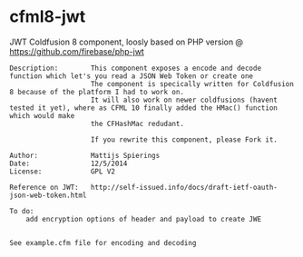cfml8-jwt
=========



 JWT Coldfusion 8 component, loosly based on PHP version @ https://github.com/firebase/php-jwt

    Description:        This component exposes a encode and decode function which let's you read a JSON Web Token or create one
                        The component is specically written for Coldfusion 8 because of the platform I had to work on.
                        It will also work on newer coldfusions (havent tested it yet), where as CFML 10 finally added the HMac() function which would make
                        the CFHashMac redudant.

                        If you rewrite this component, please Fork it.

    Author:             Mattijs Spierings
    Date:               12/5/2014
    License:            GPL V2

    Reference on JWT:   http://self-issued.info/docs/draft-ietf-oauth-json-web-token.html

    To do:
        add encryption options of header and payload to create JWE


    See example.cfm file for encoding and decoding